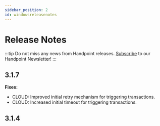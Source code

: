 ```yaml
---
sidebar_position: 2
id: windowsreleasenotes
---
```


# Release Notes

:::tip
Do not miss any news from Handpoint releases. [Subscribe](https://handpoint.us6.list-manage.com/subscribe?u=4d9dff9e7edb7e57a67a7b252&id=0a2179241e) to our Handpoint Newsletter!
:::

## 3.1.7

**Fixes:**

- CLOUD: Improved initial retry mechanism for triggering transactions.
- CLOUD: Increased initial timeout for triggering transactions.


## 3.1.4

